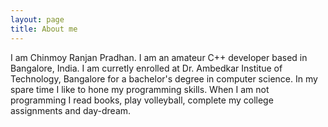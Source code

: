 ```yaml
---
layout: page
title: About me
---
```


I am Chinmoy Ranjan Pradhan. I am an amateur C++ developer based in Bangalore, India. I am curretly enrolled at 
Dr. Ambedkar Institue of Technology, Bangalore for a bachelor's degree in computer science. In my spare time I 
like to hone my programming skills. When I am not programming I read books, play volleyball, complete my college 
assignments and day-dream. 


